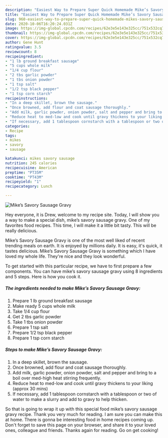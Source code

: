 ```yaml
---
description: "Easiest Way to Prepare Super Quick Homemade Mike’s Savory Sausage Gravy"
title: "Easiest Way to Prepare Super Quick Homemade Mike’s Savory Sausage Gravy"
slug: 960-easiest-way-to-prepare-super-quick-homemade-mikes-savory-sausage-gravy
date: 2020-10-06T16:20:24.031Z
image: https://img-global.cpcdn.com/recipes/62e3e5e143e325cc/751x532cq70/mikes-savory-sausage-gravy-recipe-main-photo.jpg
thumbnail: https://img-global.cpcdn.com/recipes/62e3e5e143e325cc/751x532cq70/mikes-savory-sausage-gravy-recipe-main-photo.jpg
cover: https://img-global.cpcdn.com/recipes/62e3e5e143e325cc/751x532cq70/mikes-savory-sausage-gravy-recipe-main-photo.jpg
author: Gene Hunt
ratingvalue: 3.5
reviewcount: 8
recipeingredient:
- "1 lb ground breakfast sausage"
- "5 cups whole milk"
- "1/4 cup flour"
- "2 tbs garlic powder"
- "1 tbs onion powder"
- "1 tsp salt"
- "1/2 tsp black pepper"
- "1 tsp corn starch"
recipeinstructions:
- "In a deep skillet, brown the sausage."
- "Once browned, add flour and coat sausage thoroughly."
- "Add milk, garlic powder, onion powder, salt and pepper and bring to a boil over med-high heat stirring frequently."
- "Reduce heat to med-low and cook until gravy thickens to your liking (approx 30 mins)"
- "If necessary, add 1 tablespoon cornstarch with a tablespoon or two of water to make a slurry and add to gravy to help thicken."
categories:
- Recipe
tags:
- mikes
- savory
- sausage

katakunci: mikes savory sausage 
nutrition: 245 calories
recipecuisine: American
preptime: "PT35M"
cooktime: "PT43M"
recipeyield: "1"
recipecategory: Lunch

---
```



![Mike’s Savory Sausage Gravy](https://img-global.cpcdn.com/recipes/62e3e5e143e325cc/751x532cq70/mikes-savory-sausage-gravy-recipe-main-photo.jpg)

Hey everyone, it is Drew, welcome to my recipe site. Today, I will show you a way to make a special dish, mike’s savory sausage gravy. One of my favorites food recipes. This time, I will make it a little bit tasty. This will be really delicious.



Mike’s Savory Sausage Gravy is one of the most well liked of recent trending meals on earth. It is enjoyed by millions daily. It is easy, it's quick, it tastes delicious. Mike’s Savory Sausage Gravy is something which I have loved my whole life. They're nice and they look wonderful.


To get started with this particular recipe, we have to first prepare a few components. You can have mike’s savory sausage gravy using 8 ingredients and 5 steps. Here is how you cook it.

<!--inarticleads1-->

##### The ingredients needed to make Mike’s Savory Sausage Gravy:

1. Prepare 1 lb ground breakfast sausage
1. Make ready 5 cups whole milk
1. Take 1/4 cup flour
1. Get 2 tbs garlic powder
1. Take 1 tbs onion powder
1. Prepare 1 tsp salt
1. Prepare 1/2 tsp black pepper
1. Prepare 1 tsp corn starch




<!--inarticleads2-->

##### Steps to make Mike’s Savory Sausage Gravy:

1. In a deep skillet, brown the sausage.
1. Once browned, add flour and coat sausage thoroughly.
1. Add milk, garlic powder, onion powder, salt and pepper and bring to a boil over med-high heat stirring frequently.
1. Reduce heat to med-low and cook until gravy thickens to your liking (approx 30 mins)
1. If necessary, add 1 tablespoon cornstarch with a tablespoon or two of water to make a slurry and add to gravy to help thicken.




So that is going to wrap it up with this special food mike’s savory sausage gravy recipe. Thank you very much for reading. I am sure you can make this at home. There is gonna be interesting food in home recipes coming up. Don't forget to save this page on your browser, and share it to your loved ones, colleague and friends. Thanks again for reading. Go on get cooking!
